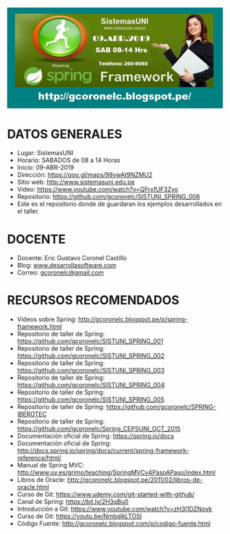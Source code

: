![Spring Framework](https://raw.githubusercontent.com/gcoronelc/SISTUNI_SPRING_006/master/Spring06.jpg)


# DATOS GENERALES

- Lugar: SistemasUNI
- Horario: SABADOS de 08 a 14 Horas
- Inicio: 09-ABR-2019
- Dirección: https://goo.gl/maps/98vwAt9NZMU2
- Sitio web: http://www.sistemasuni.edu.pe
- Video: https://www.youtube.com/watch?v=QFrxfUF3Zyo
- Repositorio: https://github.com/gcoronelc/SISTUNI_SPRING_006
- Este es el repositorio donde de guardaran los ejemplos desarrollados en el taller.


# DOCENTE

- Docente: Eric Gustavo Coronel Castillo
- Blog: www.desarrollasoftware.com
- Correo: gcoronelc@gmail.com

# RECURSOS RECOMENDADOS

- Videos sobre Spring: http://gcoronelc.blogspot.pe/p/spring-framework.html
- Repositorio de taller de Spring: https://github.com/gcoronelc/SISTUNI_SPRING_001
- Repositorio de taller de Spring: https://github.com/gcoronelc/SISTUNI_SPRING_002
- Repositorio de taller de Spring: https://github.com/gcoronelc/SISTUNI_SPRING_003
- Repositorio de taller de Spring: https://github.com/gcoronelc/SISTUNI_SPRING_004
- Repositorio de taller de Spring: https://github.com/gcoronelc/SISTUNI_SPRING_005
- Repositorio de taller de Spring: https://github.com/gcoronelc/SPRING-IBEROTEC
- Repositorio de taller de Spring: https://github.com/gcoronelc/Spring_CEPSUNI_OCT_2015
- Documentación oficial de Spring: https://spring.io/docs
- Documentación oficial de Spring: http://docs.spring.io/spring/docs/current/spring-framework-reference/html/
- Manual de Spring MVC: http://www.uv.es/grimo/teaching/SpringMVCv4PasoAPaso/index.html
- Libros de Oracle: http://gcoronelc.blogspot.pe/2011/02/libros-de-oracle.html
- Curso de Git: https://www.udemy.com/git-started-with-github/
- Canal de Spring: https://bit.ly/2H3qBu0
- Introducción a Git: https://www.youtube.com/watch?v=zH3I1DZNovk
- Curso de Git: https://youtu.be/NmbqlkLTOSI
- Código Fuente: http://gcoronelc.blogspot.com/p/codigo-fuente.html





